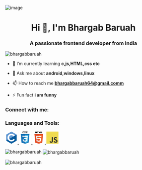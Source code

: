 ![image](https://user-images.githubusercontent.com/112149301/192844602-ca0ac032-9305-42a2-8324-08b85e7384ae.png)
<h1 align="center">Hi 👋, I'm Bhargab Baruah</h1>
<h3 align="center">A passionate frontend developer from India</h3>

<p align="left"> <img src="https://komarev.com/ghpvc/?username=bhargabbaruah&label=Profile%20views&color=0e75b6&style=flat" alt="bhargabbaruah" /> </p>

- 🌱 I’m currently learning **c,js,HTML,css etc**

- 💬 Ask me about **android,windows,linux**

- 📫 How to reach me **bhargabbaruah64@gmail.comm**

- ⚡ Fun fact **i am funny**

<h3 align="left">Connect with me:</h3>
<p align="left">
</p>

<h3 align="left">Languages and Tools:</h3>
<p align="left"> <a href="https://www.cprogramming.com/" target="_blank" rel="noreferrer"> <img src="https://raw.githubusercontent.com/devicons/devicon/master/icons/c/c-original.svg" alt="c" width="40" height="40"/> </a> <a href="https://www.w3schools.com/css/" target="_blank" rel="noreferrer"> <img src="https://raw.githubusercontent.com/devicons/devicon/master/icons/css3/css3-original-wordmark.svg" alt="css3" width="40" height="40"/> </a> <a href="https://www.w3.org/html/" target="_blank" rel="noreferrer"> <img src="https://raw.githubusercontent.com/devicons/devicon/master/icons/html5/html5-original-wordmark.svg" alt="html5" width="40" height="40"/> </a> <a href="https://developer.mozilla.org/en-US/docs/Web/JavaScript" target="_blank" rel="noreferrer"> <img src="https://raw.githubusercontent.com/devicons/devicon/master/icons/javascript/javascript-original.svg" alt="javascript" width="40" height="40"/> </a> </p>

<p><img align="left" src="https://github-readme-stats.vercel.app/api/top-langs?username=bhargabbaruah&show_icons=true&locale=en&layout=compact" alt="bhargabbaruah" /></p>

<p>&nbsp;<img align="center" src="https://github-readme-stats.vercel.app/api?username=bhargabbaruah&show_icons=true&locale=en" alt="bhargabbaruah" /></p>

<p><img align="center" src="https://github-readme-streak-stats.herokuapp.com/?user=bhargabbaruah&" alt="bhargabbaruah" /></p>
